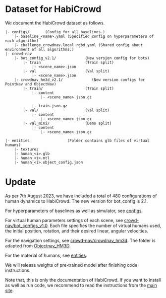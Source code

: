# Dataset for HabiCrowd
We document the HabiCrowd dataset as follows.

```
|- configs/       (Config for all baselines.)
    |- baseline_<name>.yaml (Specified config on hyperparameters of each algorithm)
    |- challenge_crowdnav.local.rgbd.yaml (Shared config about environment of all algorithms.)
|- crowd-nav
    |- bot_config_v2.1/             (New version config for bots)
        |- train                    (Train split)
            |- <scene_name>.json
        |- val                      (Val split)
            |- <scene_name>.json
    |- crowdnav_hm3d_v2.1/             (New version configs for PointNav and ObjectNav)
        |- train/                   (Train split)
            |- content
                |- <scene_name>.json.gz
            
            |- train.json.gz    
        |- val/                     (Val split)
            |- content
                |- <scene_name>.json.gz
        |- val_mini/                (Demo split)
            |- content
                |- <scene_name>.json.gz

|- entities                 (Folder contains glb files of virtual humans)
    |- textures
    |- human_<i>.glb
    |- human_<i>.mtl
    |- human_<i>.object_config.json
```
# Update
As per 7th August 2023, we have included a total of 480 configurations of human dynamics to HabiCrowd. The new version for bot_config is 2.1.

For hyperparameters of baselines as well as simulator, see [configs](./configs/).

For virtual human parameters settings of each scene, see [crowd-nav/bot_configs_v1.0](crowd-nav/bot_config_v1.0). Each file specifies the number of virtual humans used, the initial position, rotation, and their desired linear, angular velocities.

For the navigation settings, see [crowd-nav/crowdnav_hm3d](crowd-nav/crowdnav_hm3d). The folder is adapted from [Objectnav_HM3D](https://dl.fbaipublicfiles.com/habitat/data/datasets/objectnav/hm3d/v1/objectnav_hm3d_v1.zip).

For the material of humans, see [entities](entities).

We will release weights of pre-trained model after finishing code instructions.

Note that, this is only the documentation of HabiCrowd. If you want to install as well as run code, we recommend to read the instructions from the [main site](https://github.com/habicrowd/HabiCrowd).
